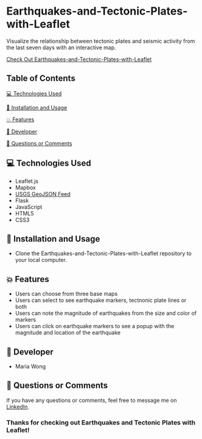 # Earthquakes-and-Tectonic-Plates-with-Leaflet

Visualize the relationship between tectonic plates and seismic activity from the last seven days with an interactive map.

[Check Out Earthquakes-and-Tectonic-Plates-with-Leaflet](https://hidden-ridge-33755.herokuapp.com/)


## Table of Contents

[:computer:  Technologies Used](#technologies-used)

[:dvd:  Installation and Usage](#installation)

[:boom:  Features](#features)

[:bust_in_silhouette:  Developer](#developer)

[:email:  Questions or Comments](#questions-or-comments)


## <a name="technologies-used"></a> :computer: Technologies Used


* Leaflet.js
* Mapbox
* [USGS GeoJSON Feed](http://earthquake.usgs.gov/earthquakes/feed/v1.0/geojson.php)
* Flask
* JavaScript
* HTML5
* CSS3


## <a name="installation"></a> :dvd: Installation and Usage

* Clone the Earthquakes-and-Tectonic-Plates-with-Leaflet repository to your local computer.


## <a name="features"></a> :boom: Features

* Users can choose from three base maps
* Users can select to see earthquake markers, tectnonic plate lines or both
* Users can note the magnitude of earthquakes from the size and color of markers
* Users can click on earthquake markers to see a popup with the magnitude and location of the earthquake


## <a name="developer"></a> :bust_in_silhouette: Developer

* Maria Wong


## <a name="questions-or-comments"></a> :email: Questions or Comments

If you have any questions or comments, feel free to message me on [LinkedIn](https://www.linkedin.com/in/maria-wong/).

 ### Thanks for checking out Earthquakes and Tectonic Plates with Leaflet!


